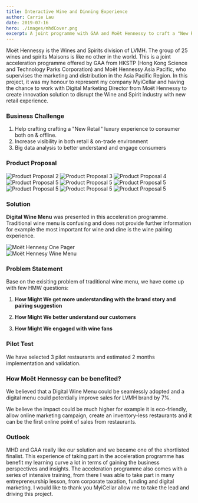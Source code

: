 ```yaml
---
title: Interactive Wine and Dinning Experience
author: Carrie Lau
date: 2019-07-16
hero: ./images/mhdCover.png
excerpt: A joint programme with GAA and Moët Hennessy to craft a "New Retail" luxury experience to consumer both on & offline
---
```

Moët Hennessy is the Wines and Spirits division of LVMH. The group of 25 wines and spirits Maisons is like no other in the world. This is a joint acceleration programme offered by GAA from HKSTP (Hong Kong Science and Technology Parks Corporation) and Moët Hennessy Asia Pacific, who supervises the marketing and distribution in the Asia Pacific Region. In this project, it was my honour to represent my company MyiCellar and having the chance to work with Digital Marketing Director from Moët Hennessy to create innovation solution to disrupt the Wine and Spirit industry with new retail experience. 

### Business Challenge
1. Help crafting crafting a "New Retail" luxury experience to consumer both on & offline.
2. Increase visibility in both retail & on-trade environment
3. Big data analysis to better understand and engage consumers

### Product Proposal

<div className="Image__Small">
  <img
    src="./images/M.H Proposal v0.2 -02.jpg"
    title="Product Proposal 2"
    alt="Product Proposal 2"
  />
   <img
    src="./images/M.H Proposal v0.2 -03.jpg"
    title="Product Proposal 3"
    alt="Product Proposal 3"
  />
    <img
    src="./images/M.H Proposal v0.2 -04.jpg"
    title="Product Proposal 4"
    alt="Product Proposal 4"
  />
   <img
    src="./images/M.H Proposal v0.2 -05.jpg"
    title="Product Proposal 5"
    alt="Product Proposal 5"
  />
  <img
    src="./images/M.H Proposal v0.2 -06.jpg"
    title="Product Proposal 5"
    alt="Product Proposal 5"
  />
  <img
    src="./images/M.H Proposal v0.2 -07.jpg"
    title="Product Proposal 5"
    alt="Product Proposal 5"
  />
  <img
    src="./images/M.H Proposal v0.2 -11.jpg"
    title="Product Proposal 5"
    alt="Product Proposal 5"
  />
  <img
    src="./images/M.H Proposal v0.2 -12.jpg"
    title="Product Proposal 5"
    alt="Product Proposal 5"
  />
  <img
    src="./images/M.H Proposal v0.2 -13.jpg"
    title="Product Proposal 5"
    alt="Product Proposal 5"
  />
</div>

### Solution
**Digital Wine Menu** was presented in this acceleration programme. Traditional wine menu is confusing and does not provide further information for example the most important for wine and dine is the wine pairing experience. 

<div className="Image__Small">
  <img
    src="./images/mhOnePage.png"
    title="Moët Hennesy One Pager"
    alt="Moët Hennesy One Pager"
  />
</div>


<div className="Image__Large">
  <img
    src="./images/wineMenu.png"
    title="Moët Hennesy Wine Menu"
    alt="Moët Hennesy Wine Menu"
  />
</div>



### Problem Statement
Base on the exisiting problem of traditional wine menu, we have come up with few HMW questions: 

1. **How Might We get more understanding with the brand story and pairing suggestion**

2. **How Might We better understand our customers**

3. **How Might We engaged with wine fans**

### Pilot Test
We have selected 3 pilot restaurants and estimated 2 months implementation and validation.

### How Moët Hennessy can be benefited?
We believed that a Digital Wine Menu could be seamlessly adopted and a digital menu could potentially improve sales for LVMH brand by 7%.

We believe the impact could be much higher for example it is eco-friendly, allow online marketing campaign, create an inventory-less restaurants and it can be the first online point of sales from restaurants.

### Outlook

MHD and GAA really like our solution and we became one of the shortlisted finalist. This experience of taking part in the acceleration programme has benefit my learning curve a lot in terms of gaining the business perspectives and insights. The acceleration programme also comes with a series of intensive training, from there I was able to take part in many entrepreneurship lesson, from corporate taxation, funding and digital marketing. I would like to thank you MyiCellar allow me to take the lead and driving this project.